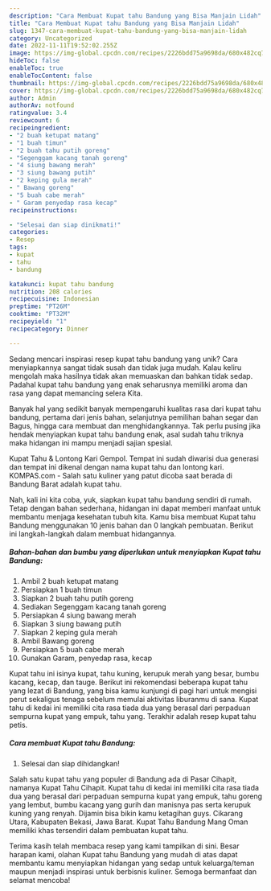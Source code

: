 ```yaml
---
description: "Cara Membuat Kupat tahu Bandung yang Bisa Manjain Lidah"
title: "Cara Membuat Kupat tahu Bandung yang Bisa Manjain Lidah"
slug: 1347-cara-membuat-kupat-tahu-bandung-yang-bisa-manjain-lidah
category: Uncategorized
date: 2022-11-11T19:52:02.255Z
image: https://img-global.cpcdn.com/recipes/2226bdd75a9698da/680x482cq70/kupat-tahu-bandung-foto-resep-utama.jpg
hideToc: false
enableToc: true
enableTocContent: false
thumbnail: https://img-global.cpcdn.com/recipes/2226bdd75a9698da/680x482cq70/kupat-tahu-bandung-foto-resep-utama.jpg
cover: https://img-global.cpcdn.com/recipes/2226bdd75a9698da/680x482cq70/kupat-tahu-bandung-foto-resep-utama.jpg
author: Admin
authorAv: notfound
ratingvalue: 3.4
reviewcount: 6
recipeingredient:
- "2 buah ketupat matang"
- "1 buah timun"
- "2 buah tahu putih goreng"
- "Segenggam kacang tanah goreng"
- "4 siung bawang merah"
- "3 siung bawang putih"
- "2 keping gula merah"
- " Bawang goreng"
- "5 buah cabe merah"
- " Garam penyedap rasa kecap"
recipeinstructions:

- "Selesai dan siap dinikmati!"
categories:
- Resep
tags:
- kupat
- tahu
- bandung

katakunci: kupat tahu bandung 
nutrition: 208 calories
recipecuisine: Indonesian
preptime: "PT26M"
cooktime: "PT32M"
recipeyield: "1"
recipecategory: Dinner

---
```





Sedang mencari inspirasi resep kupat tahu bandung yang unik? Cara menyiapkannya sangat tidak susah dan tidak juga mudah. Kalau keliru mengolah maka hasilnya tidak akan memuaskan dan bahkan tidak sedap. Padahal kupat tahu bandung yang enak seharusnya memiliki aroma dan rasa yang dapat memancing selera Kita.





Banyak hal yang sedikit banyak mempengaruhi kualitas rasa dari kupat tahu bandung, pertama dari jenis bahan, selanjutnya pemilihan bahan segar dan Bagus, hingga cara membuat dan menghidangkannya. Tak perlu pusing jika hendak menyiapkan kupat tahu bandung enak,      asal sudah tahu triknya maka hidangan ini mampu menjadi sajian spesial.














Kupat Tahu &amp; Lontong Kari Gempol. Tempat ini sudah diwarisi dua generasi dan tempat ini dikenal dengan nama kupat tahu dan lontong kari. KOMPAS.com - Salah satu kuliner yang patut dicoba saat berada di Bandung Barat adalah kupat tahu.






Nah, kali ini kita coba, yuk, siapkan kupat tahu bandung sendiri di rumah. Tetap dengan bahan sederhana, hidangan ini dapat memberi manfaat untuk membantu menjaga kesehatan tubuh kita. Kamu bisa membuat Kupat tahu Bandung menggunakan 10 jenis bahan dan 0 langkah pembuatan. Berikut ini langkah-langkah dalam membuat hidangannya.

<!--inarticleads1-->

##### Bahan-bahan dan bumbu yang diperlukan untuk menyiapkan Kupat tahu Bandung:

1. Ambil 2 buah ketupat matang
1. Persiapkan 1 buah timun
1. Siapkan 2 buah tahu putih goreng
1. Sediakan Segenggam kacang tanah goreng
1. Persiapkan 4 siung bawang merah
1. Siapkan 3 siung bawang putih
1. Siapkan 2 keping gula merah
1. Ambil  Bawang goreng
1. Persiapkan 5 buah cabe merah
1. Gunakan  Garam, penyedap rasa, kecap


Kupat tahu ini isinya kupat, tahu kuning, kerupuk merah yang besar, bumbu kacang, kecap, dan tauge. Berikut ini rekomendasi beberapa kupat tahu yang lezat di Bandung, yang bisa kamu kunjungi di pagi hari untuk mengisi perut sekaligus tenaga sebelum memulai aktivitas liburanmu di sana. Kupat tahu di kedai ini memiliki cita rasa tiada dua yang berasal dari perpaduan sempurna kupat yang empuk, tahu yang. Terakhir adalah resep kupat tahu petis. 

<!--inarticleads2-->

##### Cara membuat Kupat tahu Bandung:


1. Selesai dan siap dihidangkan!

Salah satu kupat tahu yang populer di Bandung ada di Pasar Cihapit, namanya Kupat Tahu Cihapit. Kupat tahu di kedai ini memiliki cita rasa tiada dua yang berasal dari perpaduan sempurna kupat yang empuk, tahu goreng yang lembut, bumbu kacang yang gurih dan manisnya pas serta kerupuk kuning yang renyah. Dijamin bisa bikin kamu ketagihan guys. Cikarang Utara, Kabupaten Bekasi, Jawa Barat. Kupat Tahu Bandung Mang Oman memiliki khas tersendiri dalam pembuatan kupat tahu. 

Terima kasih telah membaca resep yang kami tampilkan di sini. Besar harapan kami, olahan Kupat tahu Bandung yang mudah di atas dapat membantu kamu menyiapkan hidangan yang sedap untuk keluarga/teman maupun menjadi inspirasi untuk berbisnis kuliner. Semoga bermanfaat dan selamat mencoba!
